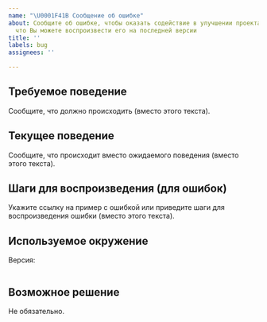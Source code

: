 ```yaml
---
name: "\U0001F41B Сообщение об ошибке"
about: Сообщите об ошибке, чтобы оказать содействие в улучшении проекта. Убедитесь,
  что Вы можете воспроизвести его на последней версии
title: ''
labels: bug
assignees: ''

---
```


## Требуемое поведение

Сообщите, что должно происходить (вместо этого текста).

## Текущее поведение

Сообщите, что происходит вместо ожидаемого поведения (вместо этого текста).

## Шаги для воспроизведения (для ошибок)

Укажите ссылку на пример с ошибкой или приведите шаги для воспроизведения ошибки
(вместо этого текста).

## Используемое окружение

Версия:

<!-- provide the output of $PSVersionTable -->

```none

```

## Возможное решение

Не обязательно.
